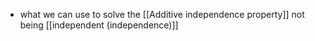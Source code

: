 - what we can use to solve the [[Additive independence property]] not being [[independent (independence)]]
